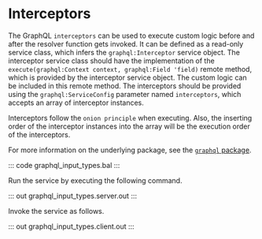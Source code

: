 # Interceptors

The GraphQL `interceptors` can be used to execute custom logic before and after the resolver function gets invoked. It can be defined as a read-only service class, which infers the `graphql:Interceptor` service object. The interceptor service class should have the implementation of the `execute(graphql:Context context, graphql:Field 'field)` remote method, which is provided by the interceptor service object. The custom logic can be included in this remote method. The interceptors should be provided using the `graphql:ServiceConfig` parameter named `interceptors`, which accepts an array of interceptor instances.

Interceptors follow the `onion principle` when executing. Also, the inserting order of the interceptor instances into the array will be the execution order of the interceptors.

For more information on the underlying package, see the
[`graphql` package](https://lib.ballerina.io/ballerina/graphql/latest/).

::: code graphql_input_types.bal :::

Run the service by executing the following command.

::: out graphql_input_types.server.out :::

Invoke the service as follows.

::: out graphql_input_types.client.out :::

